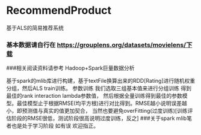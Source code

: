 # RecommendProduct
基于ALS的简易推荐系统

### 基本数据请自行在 https://grouplens.org/datasets/movielens/下载

###相关阅读资料请参考 Hadoop+Spark巨量数据分析 

基于spark的mlib库进行构建，基于textFile换算出来的RDD[Rating]进行随机权重分组，然后ALS train训练。
参数训练 我们选取三组基本值来进行分组训练 得到最佳的rank interaction lambda参数值，
然后根据全量训练得到最佳的参数模型。最佳模型止于根据RMSE(均平方根)进行对比得到。RMSE越小说明误差越小，即预测值与真实的值更加契合，
当然也要避免overFitting(过度训练)[训练评估阶段的RMSE很低，测试阶段很高说明过度训练，反之]
###关于spark mlib笔者也是处于学习阶段 如有误 欢迎指正。